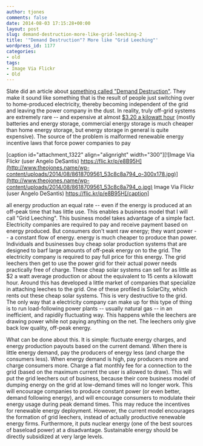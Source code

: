 ```yaml
---
author: tjones
comments: false
date: 2014-08-03 17:15:28+00:00
layout: post
slug: demand-destruction-more-like-grid-leeching-2
title: '"Demand Destruction"? More like "Grid Leeching"'
wordpress_id: 1177
categories:
- old
tags:
- Image Via Flickr
- Old
---
```


Slate did an article about [something called "Demand Destruction"](http://www.slate.com/articles/business/the_juice/2014/07/energy_efficiency_vs_demand_destruction_the_big_problem_facing_america_s.html). They make it sound like something that is the result of people just switching over to home-produced electricity, thereby becoming independent of the grid and leaving the power company in the dust. In reality, truly off-grid systems are extremely rare -- and expensive at almost [$3.20 a kilowatt hour](http://life.gaiam.com/article/whats-it-going-cost-me-go-solar) (mostly batteries and energy storage, commercial energy storage is much cheaper than home energy storage, but energy storage in general is quite expensive). The source of the problem is malformed renewable energy incentive laws that force power companies to pay

[caption id="attachment_1322" align="alignright" width="300"][![Image Via Flickr (user Angelo DeSantis) https://flic.kr/p/e8B95H](http://www.theojones.name/wp-content/uploads/2014/08/8618709561_53c8c8a794_o-300x178.jpg)](http://www.theojones.name/wp-content/uploads/2014/08/8618709561_53c8c8a794_o.jpg) Image Via Flickr (user Angelo DeSantis) https://flic.kr/p/e8B95H[/caption]

all energy production an equal rate -- even if the energy is produced at an off-peak time that has little use. This enables a business model that I will call "Grid Leeching". This business model takes advantage of a simple fact. Electricity companies are required to pay and receive payment based on energy produced. But consumers don't want raw energy; they want power -- a constant flow of energy. energy is much cheaper to produce than power. Individuals and businesses buy cheap solar production systems that are designed to barf large amounts of off-peak energy on to the grid. The electricity company is required to pay full price for this energy. The grid leechers then get to use the power grid for their actual power needs practically free of charge. These cheap solar systems can sell for as little as $2 a watt average production or about the equivalent to 15 cents a kilowatt hour. Around this has developed a little market of companies that specialize in attaching leeches to the grid. One of these profiled is SolarCity, which rents out these cheap solar systems. This is very destructive to the grid. The only way that a electricity company can make up for this type of thing is to run load-following power plants -- usually natural gas -- in an inefficient, and rapidily fluctuating way. This happens while the leechers are drawing power while not paying anything on the net. The leechers only give back low quality, off-peak energy.

What can be done about this. It is simple: fluctuate energy charges, and energy production payouts based on the current demand. When there is little energy demand, pay the producers of energy less (and charge the consumers less). When energy demand is high, pay producers more and charge consumers more. Charge a flat monthly fee for a connection to the grid (based on the maximum current the user is allowed to draw). This will put the grid leechers out of business, because their core business model of dumping energy on the grid at low-demand times will no longer work. This will encourage companies to produce constant power (or even better, demand following energy), and will encourage consumers to modulate their energy usage during peak demand times. This may reduce the incentives for renewable energy deployment. However, the current model encourages the formation of grid leechers, instead of actually productive renewable energy firms. Furthermore, it puts nuclear energy (one of the best sources of baseload power) at a disadvantage. Sustainable energy should be directly subsidized at very large levels.
